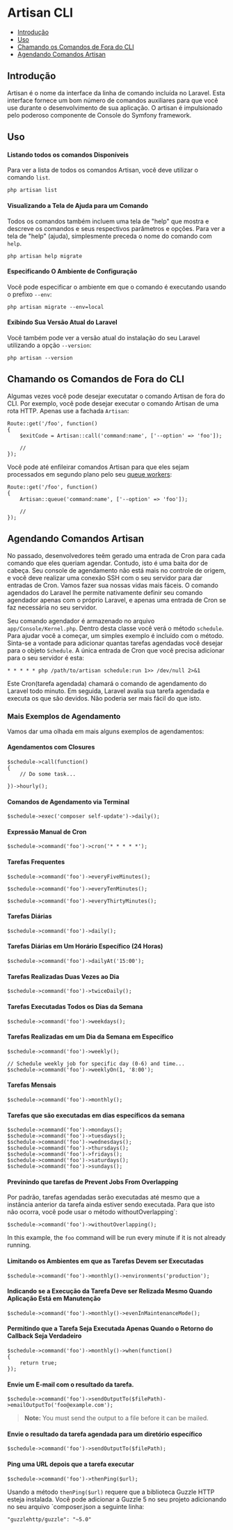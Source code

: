 # Artisan CLI

- [Introdução](#introduction)
- [Uso](#usage)
- [Chamando os Comandos de Fora do CLI](#calling-commands-outside-of-cli)
- [Agendando Comandos Artisan](#scheduling-artisan-commands)

<a name="introduction"></a>
## Introdução

Artisan é o nome da interface da linha de comando incluída no Laravel. Esta interface fornece um bom número de comandos auxiliares para que você use durante o desenvolvimento de sua aplicação. O artisan é impulsionado pelo poderoso componente de Console do Symfony framework.

<a name="usage"></a>
## Uso

#### Listando todos os comandos Disponíveis

Para ver a lista de todos os comandos Artisan, você deve utilizar o comando `list`.

	php artisan list

#### Visualizando a Tela de Ajuda para um Comando

Todos os comandos também incluem uma tela de "help" que mostra e descreve os comandos e seus respectivos parâmetros e opções. Para ver a tela de "help" (ajuda), simplesmente preceda o nome do comando com `help`.

	php artisan help migrate

#### Especificando O Ambiente de Configuração

Você pode especificar o ambiente em que o comando é executando usando o prefixo `--env`:

	php artisan migrate --env=local

#### Exibindo Sua Versão Atual do Laravel

Você também pode ver a versão atual do instalação do seu Laravel utilizando a opção `--version`:

	php artisan --version

<a name="calling-commands-outside-of-cli"></a>
## Chamando os Comandos de Fora do CLI

Algumas vezes você pode desejar executatar o comando Artisan de fora do CLI. Por exemplo, vocẽ pode desejar executar o comando Artisan de uma rota HTTP. Apenas use a fachada `Artisan`:

	Route::get('/foo', function()
	{
		$exitCode = Artisan::call('command:name', ['--option' => 'foo']);

		//
	});

Você pode até enfileirar comandos Artisan para que eles sejam processados em segundo plano pelo seu [queue workers](/docs/5.0/queues):

	Route::get('/foo', function()
	{
		Artisan::queue('command:name', ['--option' => 'foo']);

		//
	});

<a name="scheduling-artisan-commands"></a>
## Agendando Comandos Artisan

No passado, desenvolvedores teêm gerado uma entrada de Cron para cada comando que eles queriam agendar. Contudo, isto é uma baita dor de cabeça. Seu console de agendamento não está mais no controle de origem, e você deve realizar uma conexão SSH com o seu servidor para dar entradas de Cron. Vamos fazer sua nossas vidas mais fáceis. O comando agendados do Laravel lhe permite nativamente definir seu comando agendador apenas com o próprio Laravel, e apenas uma entrada de Cron se faz necessária no seu servidor.

Seu comando agendador é armazenado no arquivo `app/Console/Kernel.php`. Dentro desta classe você verá o método `schedule`. Para ajudar você a começar, um simples exemplo é incluído com o método. Sinta-se a vontade para adicionar quantas tarefas agendadas você desejar para o objeto `Schedule`. A única entrada de Cron que você precisa adicionar para o seu servidor é esta:

	* * * * * php /path/to/artisan schedule:run 1>> /dev/null 2>&1


Este Cron(tarefa agendada) chamará o comando de agendamento do Laravel todo minuto. Em seguida, Laravel avalia sua tarefa agendada e executa os que são devidos. Não poderia ser mais fácil do que isto. 

### Mais Exemplos de Agendamento 

Vamos dar uma olhada em mais alguns exemplos de agendamentos:

#### Agendamentos com Closures

	$schedule->call(function()
	{
		// Do some task...

	})->hourly();

#### Comandos de Agendamento via Terminal

	$schedule->exec('composer self-update')->daily();

#### Expressão Manual de Cron 

	$schedule->command('foo')->cron('* * * * *');

#### Tarefas Frequentes

	$schedule->command('foo')->everyFiveMinutes();

	$schedule->command('foo')->everyTenMinutes();

	$schedule->command('foo')->everyThirtyMinutes();

#### Tarefas Diárias

	$schedule->command('foo')->daily();

#### Tarefas Diárias em Um Horário Específico (24 Horas)

	$schedule->command('foo')->dailyAt('15:00');

#### Tarefas Realizadas Duas Vezes ao Dia 

	$schedule->command('foo')->twiceDaily();

#### Tarefas Executadas Todos os Dias da Semana

	$schedule->command('foo')->weekdays();

#### Tarefas Realizadas em um Dia da Semana em Específico 

	$schedule->command('foo')->weekly();

	// Schedule weekly job for specific day (0-6) and time...
	$schedule->command('foo')->weeklyOn(1, '8:00');

#### Tarefas Mensais

	$schedule->command('foo')->monthly();

#### Tarefas que são executadas em dias específicos da semana

	$schedule->command('foo')->mondays();
	$schedule->command('foo')->tuesdays();
	$schedule->command('foo')->wednesdays();
	$schedule->command('foo')->thursdays();
	$schedule->command('foo')->fridays();
	$schedule->command('foo')->saturdays();
	$schedule->command('foo')->sundays();

#### Previnindo que tarefas de Prevent Jobs From Overlapping

Por padrão, tarefas agendadas serão executadas até mesmo que a instância anterior da tarefa ainda estiver sendo executada. Para que isto não ocorra, você pode usar o método withoutOverlapping`:

	$schedule->command('foo')->withoutOverlapping();

In this example, the `foo` command will be run every minute if it is not already running.

#### Limitando os Ambientes em que as Tarefas Devem ser Executadas 

	$schedule->command('foo')->monthly()->environments('production');

#### Indicando se a Execução da Tarefa Deve ser Relizada Mesmo Quando Aplicação Está em Manutenção 

	$schedule->command('foo')->monthly()->evenInMaintenanceMode();

#### Permitindo que a Tarefa Seja Executada Apenas Quando o Retorno do Callback Seja Verdadeiro

	$schedule->command('foo')->monthly()->when(function()
	{
		return true;
	});

#### Envie um E-mail com o resultado da tarefa. 

	$schedule->command('foo')->sendOutputTo($filePath)->emailOutputTo('foo@example.com');

> **Note:** You must send the output to a file before it can be mailed.

#### Envie o resultado da tarefa agendada para um diretório específico

	$schedule->command('foo')->sendOutputTo($filePath);

#### Ping uma URL depois que a tarefa executar

	$schedule->command('foo')->thenPing($url);

Usando a método `thenPing($url)` requere que a biblioteca Guzzle HTTP esteja instalada. Você pode adicionar a Guzzle 5 no seu projeto adicionando no seu arquivo `composer.json a seguinte linha:

	"guzzlehttp/guzzle": "~5.0"
